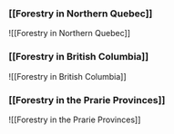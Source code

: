 ### [[Forestry in Northern Quebec]]
![[Forestry in Northern Quebec]]

### [[Forestry in British Columbia]]
![[Forestry in British Columbia]]

### [[Forestry in the Prarie Provinces]]
![[Forestry in the Prarie Provinces]]
